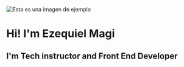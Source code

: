 ![Esta es una imagen de ejemplo](https://i.postimg.cc/XvTBnRpv/front-portfolio-b.png)

# Hi! I'm Ezequiel Magi
## I'm Tech instructor and Front End Developer

